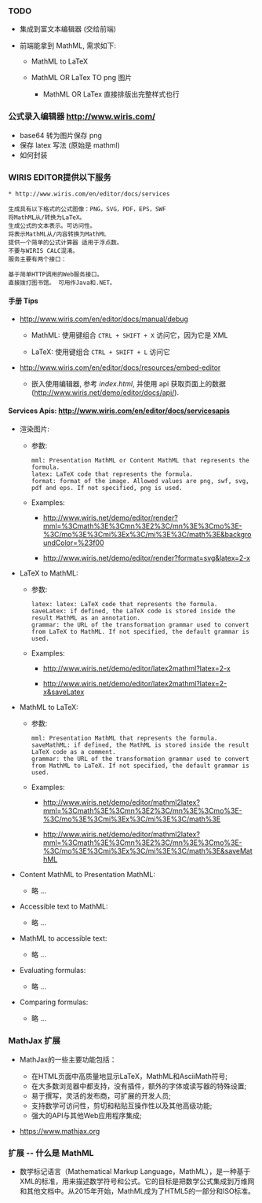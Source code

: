 ###  TODO
* 集成到富文本编辑器 (交给前端)

* 前端能拿到 MathML, 需求如下:
    * MathML to LaTeX

    * MathML OR LaTex TO png 图片
        * MathML OR LaTex 直接排版出完整样式也行


### 公式录入编辑器 http://www.wiris.com/
* base64 转为图片保存 png
* 保存 latex 写法 (原始是 mathml)
* 如何封装


### WIRIS EDITOR提供以下服务
    * http://www.wiris.com/en/editor/docs/services

    生成具有以下格式的公式图像：PNG，SVG，PDF，EPS，SWF
    将MathML从/转换为LaTeX。
    生成公式的文本表示。可访问性。
    将表示MathML从/内容转换为MathML
    提供一个简单的公式计算器 适用于浮点数。
    不要与WIRIS CALC混淆。
    服务主要有两个接口：

    基于简单HTTP调用的Web服务接口。
    直接拨打图书馆。 可用作Java和.NET。


#### 手册 Tips
* http://www.wiris.com/en/editor/docs/manual/debug
    * MathML: 使用键组合 `CTRL + SHIFT + X` 访问它，因为它是 XML

    * LaTeX: 使用键组合 `CTRL + SHIFT + L` 访问它


* http://www.wiris.com/en/editor/docs/resources/embed-editor
    * 嵌入使用编辑器, 参考 *index.html*, 并使用 api 获取页面上的数据 (http://www.wiris.net/demo/editor/docs/api/).


#### Services Apis: http://www.wiris.com/en/editor/docs/servicesapis
* 渲染图片:
    * 参数:
        ```
        mml: Presentation MathML or Content MathML that represents the formula.
        latex: LaTeX code that represents the formula.
        format: format of the image. Allowed values are png, swf, svg, pdf and eps. If not specified, png is used.
        ```

    * Examples:
        * http://www.wiris.net/demo/editor/render?mml=%3Cmath%3E%3Cmn%3E2%3C/mn%3E%3Cmo%3E-%3C/mo%3E%3Cmi%3Ex%3C/mi%3E%3C/math%3E&backgroundColor=%23f00

        * http://www.wiris.net/demo/editor/render?format=svg&latex=2-x


* LaTeX to MathML:
    * 参数:
        ```
        latex: latex: LaTeX code that represents the formula.
        saveLatex: if defined, the LaTeX code is stored inside the result MathML as an annotation.
        grammar: the URL of the transformation grammar used to convert from LaTeX to MathML. If not specified, the default grammar is used.
        ```

    * Examples:
        * http://www.wiris.net/demo/editor/latex2mathml?latex=2-x

        * http://www.wiris.net/demo/editor/latex2mathml?latex=2-x&saveLatex


* MathML to LaTeX:
    * 参数:
        ```
        mml: Presentation MathML that represents the formula.
        saveMathML: if defined, the MathML is stored inside the result LaTeX code as a comment.
        grammar: the URL of the transformation grammar used to convert from MathML to LaTeX. If not specified, the default grammar is used.
        ```
    * Examples:
        * http://www.wiris.net/demo/editor/mathml2latex?mml=%3Cmath%3E%3Cmn%3E2%3C/mn%3E%3Cmo%3E-%3C/mo%3E%3Cmi%3Ex%3C/mi%3E%3C/math%3E

        * http://www.wiris.net/demo/editor/mathml2latex?mml=%3Cmath%3E%3Cmn%3E2%3C/mn%3E%3Cmo%3E-%3C/mo%3E%3Cmi%3Ex%3C/mi%3E%3C/math%3E&saveMathML


* Content MathML to Presentation MathML:
    * 略 ...

* Accessible text to MathML:
    * 略 ...

* MathML to accessible text:
    * 略 ...

* Evaluating formulas:
    * 略 ...

* Comparing formulas:
    * 略 ...


### MathJax 扩展
* MathJax的一些主要功能包括：
    * 在HTML页面中高质量地显示LaTeX，MathML和AsciiMath符号;
    * 在大多数浏览器中都支持，没有插件，额外的字体或读写器的特殊设置;
    * 易于撰写，灵活的发布商，可扩展的开发人员;
    * 支持数学可访问性，剪切和粘贴互操作性以及其他高级功能;
    * 强大的API与其他Web应用程序集成;


* https://www.mathjax.org


### 扩展 -- 什么是 MathML
* 数学标记语言（Mathematical Markup Language，MathML），是一种基于XML的标准，用来描述数学符号和公式。它的目标是把数学公式集成到万维网和其他文档中。从2015年开始，MathML成为了HTML5的一部分和ISO标准。
